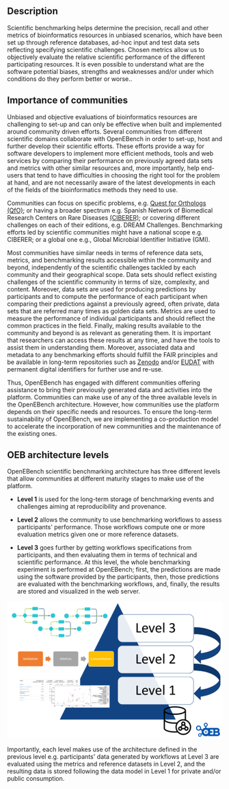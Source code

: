 ## Description
Scientific benchmarking helps determine the precision, recall and other
metrics of bioinformatics resources in unbiased scenarios, which have
been set up through reference databases, ad-hoc input and test data sets
reflecting specifying scientific challenges. Chosen metrics allow us to
objectively evaluate the relative scientific performance of the
different participating resources. It is even possible to understand
what are the software potential biases, strengths and weaknesses and/or
under which conditions do they perform better or worse..

Importance of communities
--------------------------------------------------

Unbiased and objective evaluations of bioinformatics resources are
challenging to set-up and can only be effective when built and
implemented around community driven efforts. Several communities from
different scientific domains collaborate with OpenEBench in order to
set-up, host and further develop their scientific efforts. These efforts
provide a way for software developers to implement more efficient
methods, tools and web services by comparing their performance on
previously agreed data sets and metrics with other similar resources
and, more importantly, help end-users that tend to have difficulties in
choosing the right tool for the problem at hand, and are not necessarily
aware of the latest developments in each of the fields of the
bioinformatics methods they need to use.

Communities can focus on specific problems, e.g. [Quest for Orthologs
(QfO)](https://openebench.bsc.es/scientific/OEBC002); or
having a broader spectrum e.g. Spanish Network of Biomedical Research
Centers on Rare Diseases
[(CIBERER)](https://openebench.bsc.es/scientific/OEBC004); or
covering different challenges on each of their editions, e.g. DREAM
Challenges. Benchmarking efforts led by scientific communities might
have a national scope e.g. CIBERER; or a global one e.g., Global
Microbial Identifier Initiative (GMI).

Most communities have similar needs in terms of reference data sets,
metrics, and benchmarking results accessible within the community and
beyond, independently of the scientific challenges tackled by each
community and their geographical scope. Data sets should reflect
existing challenges of the scientific community in terms of size,
complexity, and content. Moreover, data sets are used for producing
predictions by participants and to compute the performance of each
participant when comparing their predictions against a previously
agreed, often private, data sets that are referred many times as golden
data sets. Metrics are used to measure the performance of individual
participants and should reflect the common practices in the field.
Finally, making results available to the community and beyond is as
relevant as generating them. It is important that researchers can access
these results at any time, and have the tools to assist them in
understanding them. Moreover, associated data and metadata to any
benchmarking efforts should fulfill the FAIR principles and be available
in long-term repositories such as [Zenodo](https://zenodo.org/) and/or [EUDAT](https://eudat.eu/) with permanent digital
identifiers for further use and re-use.

Thus, OpenEBench has engaged with different communities offering
assistance to bring their previously generated data and activities into
the platform. Communities can make use of any of the three available
levels in the OpenEBench architecture. However, how communities use the
platform depends on their specific needs and resources. To ensure the
long-term sustainability of OpenEBench, we are implementing a
co-production model to accelerate the incorporation of new communities
and the maintenance of the existing ones.

OEB architecture levels
---------------------------------------------------

OpenEBench scientific benchmarking architecture has three different
levels that allow communities at different maturity stages to make use
of the platform.

-   **Level 1** is used for the long-term storage of benchmarking events and challenges aiming at reproducibility and provenance.

-   **Level 2** allows the community to use benchmarking workflows to assess participants' performance. Those workflows compute one or more evaluation metrics given one or more reference datasets.

-   **Level 3** goes further by getting workflows specifications from participants, and then evaluating them in terms of technical and scientific performance. At this level, the whole benchmarking experiment is performed at OpenEBench; first, the predictions are made using the software provided by the participants, then, those predictions are evaluated with the benchmarking workflows, and, finally, the results are stored and visualized in the web server.

![1](../media/image5.png)

Importantly, each level makes use of the architecture defined in the
previous level e.g. participants' data generated by workflows at Level 3
are evaluated using the metrics and reference datasets in Level 2, and
the resulting data is stored following the data model in Level 1 for
private and/or public consumption.
